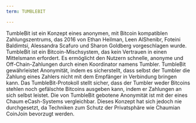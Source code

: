 ```yaml
---
term: TUMBLEBIT

---
```

TumbleBit ist ein Konzept eines anonymen, mit Bitcoin kompatiblen Zahlungszentrums, das 2016 von Ethan Heilman, Leen AlShenibr, Foteini Baldimtsi, Alessandra Scafuro und Sharon Goldberg vorgeschlagen wurde. TumbleBit ist ein Bitcoin-Mischsystem, das kein Vertrauen in einen Mittelsmann erfordert. Es ermöglicht den Nutzern schnelle, anonyme und Off-Chain-Zahlungen durch einen Koordinator namens Tumbler. TumbleBit gewährleistet Anonymität, indem es sicherstellt, dass selbst der Tumbler die Zahlung eines Zahlers nicht mit dem Empfänger in Verbindung bringen kann. Das TumbleBit-Protokoll stellt sicher, dass der Tumbler weder Bitcoins stehlen noch gefälschte Bitcoins ausgeben kann, indem er Zahlungen an sich selbst leistet. Die von TumbleBit gebotene Anonymität ist mit der eines Chaum eCash-Systems vergleichbar. Dieses Konzept hat sich jedoch nie durchgesetzt, da Techniken zum Schutz der Privatsphäre wie Chaumian CoinJoin bevorzugt werden.